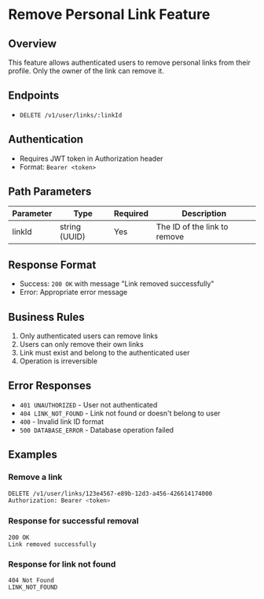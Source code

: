 # Remove Personal Link Feature

## Overview
This feature allows authenticated users to remove personal links from their profile. Only the owner of the link can remove it.

## Endpoints
- `DELETE /v1/user/links/:linkId`

## Authentication
- Requires JWT token in Authorization header
- Format: `Bearer <token>`

## Path Parameters
| Parameter | Type | Required | Description |
|-----------|------|----------|-------------|
| linkId | string (UUID) | Yes | The ID of the link to remove |

## Response Format
- Success: `200 OK` with message "Link removed successfully"
- Error: Appropriate error message

## Business Rules
1. Only authenticated users can remove links
2. Users can only remove their own links
3. Link must exist and belong to the authenticated user
4. Operation is irreversible

## Error Responses
- `401 UNAUTHORIZED` - User not authenticated
- `404 LINK_NOT_FOUND` - Link not found or doesn't belong to user
- `400` - Invalid link ID format
- `500 DATABASE_ERROR` - Database operation failed

## Examples

### Remove a link
```bash
DELETE /v1/user/links/123e4567-e89b-12d3-a456-426614174000
Authorization: Bearer <token>
```

### Response for successful removal
```
200 OK
Link removed successfully
```

### Response for link not found
```
404 Not Found
LINK_NOT_FOUND
```
